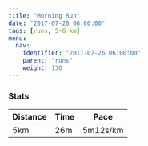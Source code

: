 ```yaml
---
title: "Morning Run"
date: "2017-07-26 06:00:00"
tags: [runs, 5-6 km]
menu:
  nav:
    identifier: "2017-07-26 06:00:00"
    parent: "runs"
    weight: 130
---
```


### Stats

| Distance | Time | Pace |
|----------|------|------|
|5km|26m|5m12s/km|
